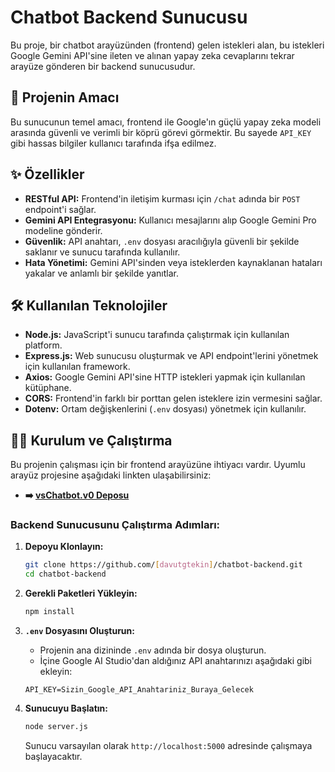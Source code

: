 # Chatbot Backend Sunucusu

Bu proje, bir chatbot arayüzünden (frontend) gelen istekleri alan, bu istekleri Google Gemini API'sine ileten ve alınan yapay zeka cevaplarını tekrar arayüze gönderen bir backend sunucusudur.

## 🚀 Projenin Amacı

Bu sunucunun temel amacı, frontend ile Google'ın güçlü yapay zeka modeli arasında güvenli ve verimli bir köprü görevi görmektir. Bu sayede `API_KEY` gibi hassas bilgiler kullanıcı tarafında ifşa edilmez.

## ✨ Özellikler

-   **RESTful API:** Frontend'in iletişim kurması için `/chat` adında bir `POST` endpoint'i sağlar.
-   **Gemini API Entegrasyonu:** Kullanıcı mesajlarını alıp Google Gemini Pro modeline gönderir.
-   **Güvenlik:** API anahtarı, `.env` dosyası aracılığıyla güvenli bir şekilde saklanır ve sunucu tarafında kullanılır.
-   **Hata Yönetimi:** Gemini API'sinden veya isteklerden kaynaklanan hataları yakalar ve anlamlı bir şekilde yanıtlar.

## 🛠️ Kullanılan Teknolojiler

-   **Node.js:** JavaScript'i sunucu tarafında çalıştırmak için kullanılan platform.
-   **Express.js:** Web sunucusu oluşturmak ve API endpoint'lerini yönetmek için kullanılan framework.
-   **Axios:** Google Gemini API'sine HTTP istekleri yapmak için kullanılan kütüphane.
-   **CORS:** Frontend'in farklı bir porttan gelen isteklere izin vermesini sağlar.
-   **Dotenv:** Ortam değişkenlerini (`.env` dosyası) yönetmek için kullanılır.

## 🏃‍♂️ Kurulum ve Çalıştırma

Bu projenin çalışması için bir frontend arayüzüne ihtiyacı vardır. Uyumlu arayüz projesine aşağıdaki linkten ulaşabilirsiniz:
-   **➡️ [vsChatbot.v0 Deposu](https://github.com/davutgtekin/vsChatbot.v0)**

### Backend Sunucusunu Çalıştırma Adımları:

1.  **Depoyu Klonlayın:**
    ```bash
    git clone https://github.com/[davutgtekin]/chatbot-backend.git
    cd chatbot-backend
    ```

2.  **Gerekli Paketleri Yükleyin:**
    ```bash
    npm install
    ```

3.  **`.env` Dosyasını Oluşturun:**
    -   Projenin ana dizininde `.env` adında bir dosya oluşturun.
    -   İçine Google AI Studio'dan aldığınız API anahtarınızı aşağıdaki gibi ekleyin:
      ```
      API_KEY=Sizin_Google_API_Anahtariniz_Buraya_Gelecek
      ```

4.  **Sunucuyu Başlatın:**
    ```bash
    node server.js
    ```
    Sunucu varsayılan olarak `http://localhost:5000` adresinde çalışmaya başlayacaktır.